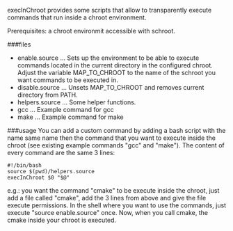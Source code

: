 execInChroot provides some scripts that allow to transparently execute commands that run inside a chroot environment.

Prerequisites: a chroot environmit accessible with schroot.

###files
* enable.source   ... Sets up the environment to be able to execute commands located in the current directory in the configured chroot. Adjust the variable MAP_TO_CHROOT to the name of the schroot you want commands to be executed in.
* disable.source  ... Unsets MAP_TO_CHROOT and removes current directory from PATH.
* helpers.source  ... Some helper functions.
* gcc             ... Example command for gcc
* make 	          ... Example command for make

###usage
You can add a custom command by adding a bash script with the name same name then the command that you want to execute inside the chroot (see existing example commands "gcc" and "make"). The content of every command are the same 3 lines:

    #!/bin/bash
    source $(pwd)/helpers.source
    execInChroot $0 "$@"

e.g.: you want the command "cmake" to be execute inside the chroot, just add a file called "cmake", add the 3 lines from above and give the file execute permissions. In the shell where you want to use the commands, just execute "source enable.source" once. Now, when you call cmake, the cmake inside your chroot is executed.

